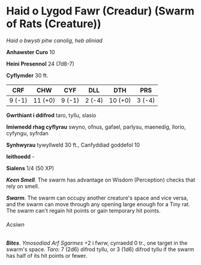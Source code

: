 # Haid o Lygod Fawr (Creadur) (Swarm of Rats (Creature))

*Haid o bwysti pitw canolig, heb aliniad*

**Anhawster Curo** 10

**Heini Presennol** 24 (7d8-7)

**Cyflymder** 30 ft.

| CRF    | CHW     | CYF    | DLL    | DTH     | PRS    |
|--------|---------|--------|--------|---------|--------|
| 9 (-1) | 11 (+0) | 9 (-1) | 2 (-4) | 10 (+0) | 3 (-4) |

**Gwrthiant i ddifrod** taro, tyllu, slasio

**Imiwnedd rhag cyflyrau** swyno, ofnus, gafael, parlysu, maenedig, llorio, cyfyngu, syfrdan

**Synhwyrau** tywyllweld 30 ft., Canfyddiad goddefol 10

**Ieithoedd** -

**Sialens** 1/4 (50 XP)

***Keen Smell***. The swarm has advantage on Wisdom (Perception) checks that rely on smell.

***Swarm***. The swarm can occupy another creature's space and vice versa, and the swarm can move through any opening large enough for a Tiny rat. The swarm can't regain hit points or gain temporary hit points.

###### Acsiwn

***Bites***. *Ymosodiad Arf Sgarmes* +2 i fwrw, cyrraedd 0 tr., one target in the swarm's space. *Taro:* 7 (2d6) difrod tyllu, or 3 (1d6) difrod tyllu if the swarm has half of its hit points or fewer.